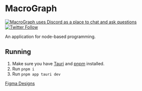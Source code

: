 # MacroGraph

<p>
      <a href="https://discord.gg/FEyYaC8v53">
            <img alt="MacroGraph uses Discord as a place to chat and ask questions" src="https://img.shields.io/discord/1101415635449286729?color=blue&style=flat-square&logo=discord">
      </a>
      <a href="https://twitter.com/macrographio">
            <img alt="Twitter Follow" src="https://img.shields.io/twitter/follow/macrographio?label=%40macrographio&style=social">
      </a>
</p>

An application for node-based programming.

## Running

1. Make sure you have [Tauri](https://tauri.app/v1/guides/getting-started/prerequisites) and [pnpm](https://pnpm.io/) installed.
2. Run `pnpm i`
4. Run `pnpm app tauri dev`

[Figma Designs](https://www.figma.com/file/VO7zmohUtZSqC1eIyGUuN3/MacroGraph-Designs?node-id=0%3A1&t=FfCvKUpKsLp5b0ST-1)
